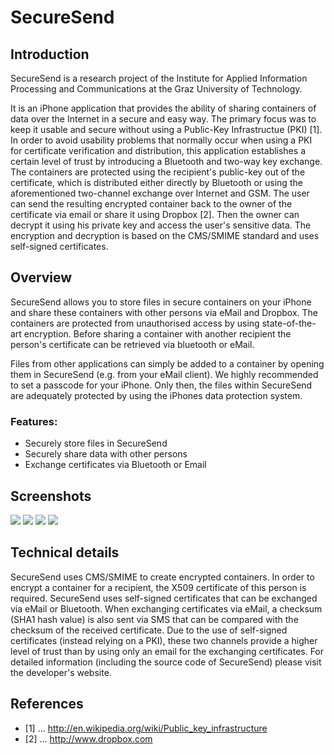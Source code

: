 # SecureSend


## Introduction

SecureSend is a research project of the Institute for Applied Information Processing and 
Communications at the Graz University of Technology.

It is an iPhone application that provides the ability of sharing containers of data over 
the Internet in a secure and easy way. The primary focus was to keep it usable and secure 
without using a Public-Key Infrastructue (PKI) [1]. In order to avoid usability problems 
that normally occur when using a PKI for certificate verification and distribution, this 
application establishes a certain level of trust by introducing a Bluetooth and two-way 
key exchange. The containers are protected using the recipient's public-key out of the 
certificate, which is distributed either directly by Bluetooth or using the aforementioned 
two-channel exchange over Internet and GSM. The user can send the resulting encrypted 
container back to the owner of the certificate via email or share it using Dropbox [2]. 
Then the owner can decrypt it using his private key and access the user's sensitive data. 
The encryption and decryption is based on the CMS/SMIME standard and uses self-signed 
certificates.


## Overview
SecureSend allows you to store files in secure containers on your iPhone and share these 
containers with other persons via eMail and Dropbox. 
The containers are protected from unauthorised access by using state-of-the-art 
encryption. Before sharing a container with another recipient the person's certificate 
can be retrieved via bluetooth or eMail.

Files from other applications can simply be added to a container by opening them in 
SecureSend (e.g. from your eMail client). We highly recommended to set a passcode for 
your iPhone. Only then, the files within SecureSend are adequately protected by using 
the iPhones data protection system.


### Features:
- Securely store files in SecureSend
- Securely share data with other persons
- Exchange certificates via Bluetooth or Email


## Screenshots
<img src="http://cstromberger.at/securesend/tut1@2x.png" />
<img src="http://cstromberger.at/securesend/tut2@2x.png" />

<img src="http://cstromberger.at/securesend/tut3@2x.png" />
<img src="http://cstromberger.at/securesend/tut4@2x.png" />


## Technical details
SecureSend uses CMS/SMIME to create encrypted containers. In order to encrypt a container 
for a recipient, the X509 certificate of this person is required. SecureSend uses 
self-signed certificates that can be exchanged via eMail or Bluetooth. When exchanging 
certificates via eMail, a checksum (SHA1 hash value) is also sent via SMS that can be 
compared with the checksum of the received certificate. Due to the use of self-signed 
certificates (instead relying on a PKI), these two channels provide a higher level of 
trust than by using only an email for the exchanging certificates. For detailed 
information (including the source code of SecureSend) please visit the developer's 
website.




## References
* [1] ... http://en.wikipedia.org/wiki/Public_key_infrastructure
* [2] ... http://www.dropbox.com
